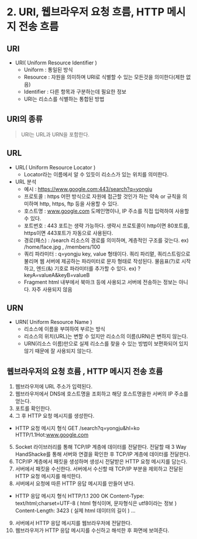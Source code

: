 # 2. URI, 웹브라우저 요청 흐름, HTTP 메시지 전송 흐름

## URI

- URI( Uniform Resource Identifier )
  - Uniform : 통일된 방식
  - Resource : 자원을 의미하며 URI로 식별할 수 있는 모든것을 의미한다(제한 없음)
  - Identifier : 다른 항목과 구분하는데 필요한 정보
  - URI는 리소스를 식별하는 통합된 방법

## URI의 종류

> URI는 URL과 URN을 포함한다.

## URL

- URL( Uniform Resource Locator )
  - Locator라는 이름에서 알 수 있듯이 리소스가 있는 위치를 의미한다.
- URL 분석
  - 예시 : https://www.google.com:443/search?q=yongju
  - 프로토콜 : https
    어떤 방식으로 자원에 접근할 것인가 하는 약속 or 규칙을 의미하며 http, https, ftp 등을 사용할 수 있다.
  - 호스트명 : www.google.com
    도메인명이나, IP 주소를 직접 입력하여 사용할 수 있다.
  - 포트번호 : 443
    포트는 생략 가능하다. 생략시 프로토콜이 http이면 80포트를, https이면 443포트가 자동으로 사용된다.
  - 경로(패스) : /search
    리소스의 경로를 의미하며, 계층적인 구조를 갖는다.
    ex) /home/face.jpg , /members/100
  - 쿼리 파라미터 : q=yongju
    key, value 형태이다.
    쿼리 파리멑, 쿼리스트링으로 불리며 웹 서버에 제공하는 파라미터로 문자 형태로 작성된다.
    물음표(?)로 시작하고, 엔드(&) 기호로 파라미터를 추가할 수 있다.
    ex) ?keyA=valueA&keyB=valueB
  - Fragment
    html 내부에서 북마크 등에 사용되고 서버에 전송하는 정보는 아니다. 자주 사용되지 않음

## URN

- URN( Uniform Resource Name )
  - 리소스에 이름을 부여하여 부르는 방식
  - 리소스의 위치(URL)는 변할 수 있지만 리소스의 이름(URN)은 변하지 않는다.
  - URN(리소스 이름)만으로 실제 리소스를 찾을 수 있는 방법이 보편화되어 있지 않기 때문에 잘 사용되지 않는다.

## 웹브라우저의 요청 흐름 , HTTP 메시지 전송 흐름

1. 웹브라우저에 URL 주소가 입력된다.
2. 웹브라우저에서 DNS에 호스트명을 조회하고 해당 호스트명을한 서버의 IP 주소를 얻는다.
3. 포트를 확인한다.
4. 그 후 HTTP 요청 메시지를 생성한다.

- HTTP 요청 메시지 형식
  GET /search?q=yongju&hl=ko HTTP/1.1Hot:www.google.com

5. Socket 라이브러리를 통해 TCP/IP 계층에 데이터를 전달한다. 전달할 때 3 Way HandShacke를 통해 서버와 연결을 확인한 후 TCP/IP 계층에 데이터를 전달한다.
6. TCP/IP 계층에서 패킷을 생성하며 생성시 전달받은 HTTP 요청 메시지를 담는다.
7. 서버에서 패킷을 수신한다. 서버에서 수신할 때 TCP/IP 부분을 제외하고 전달된 HTTP 요청 메시지를 해석한다.
8. 서버에서 요청에 따른 HTTP 응답 메시지를 만들어 낸다.

- HTTP 응답 메시지 형식
  HTTP/1.1 200 OK
  Content-Type: text/html;charset=UTF-8 ( html 형식이며, 문자형식은 utf8이라는 정보 )
  Content-Length: 3423 ( 실제 html 데이터의 길이 )
  <html>
      <body>...</body>
  </html>

9. 서버에서 HTTP 응답 메시지를 웹브라우저에 전달한다.
10. 웹브라우저가 HTTP 응답 메시지를 수신하고 해석한 후 화면에 보여준다.
